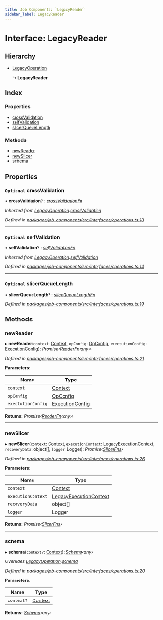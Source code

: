 ```yaml
---
title: Job Components: `LegacyReader`
sidebar_label: LegacyReader
---
```


# Interface: LegacyReader

## Hierarchy

* [LegacyOperation](legacyoperation.md)

  ↳ **LegacyReader**

## Index

### Properties

* [crossValidation](legacyreader.md#optional-crossvalidation)
* [selfValidation](legacyreader.md#optional-selfvalidation)
* [slicerQueueLength](legacyreader.md#optional-slicerqueuelength)

### Methods

* [newReader](legacyreader.md#newreader)
* [newSlicer](legacyreader.md#newslicer)
* [schema](legacyreader.md#schema)

## Properties

### `Optional` crossValidation

• **crossValidation**? : *[crossValidationFn](../overview.md#crossvalidationfn)*

*Inherited from [LegacyOperation](legacyoperation.md).[crossValidation](legacyoperation.md#optional-crossvalidation)*

*Defined in [packages/job-components/src/interfaces/operations.ts:13](https://github.com/terascope/teraslice/blob/f95bb5556/packages/job-components/src/interfaces/operations.ts#L13)*

___

### `Optional` selfValidation

• **selfValidation**? : *[selfValidationFn](../overview.md#selfvalidationfn)*

*Inherited from [LegacyOperation](legacyoperation.md).[selfValidation](legacyoperation.md#optional-selfvalidation)*

*Defined in [packages/job-components/src/interfaces/operations.ts:14](https://github.com/terascope/teraslice/blob/f95bb5556/packages/job-components/src/interfaces/operations.ts#L14)*

___

### `Optional` slicerQueueLength

• **slicerQueueLength**? : *[sliceQueueLengthFn](../overview.md#slicequeuelengthfn)*

*Defined in [packages/job-components/src/interfaces/operations.ts:19](https://github.com/terascope/teraslice/blob/f95bb5556/packages/job-components/src/interfaces/operations.ts#L19)*

## Methods

###  newReader

▸ **newReader**(`context`: [Context](context.md), `opConfig`: [OpConfig](opconfig.md), `exectutionConfig`: [ExecutionConfig](executionconfig.md)): *Promise‹[ReaderFn](../overview.md#readerfn)‹any››*

*Defined in [packages/job-components/src/interfaces/operations.ts:21](https://github.com/terascope/teraslice/blob/f95bb5556/packages/job-components/src/interfaces/operations.ts#L21)*

**Parameters:**

Name | Type |
------ | ------ |
`context` | [Context](context.md) |
`opConfig` | [OpConfig](opconfig.md) |
`exectutionConfig` | [ExecutionConfig](executionconfig.md) |

**Returns:** *Promise‹[ReaderFn](../overview.md#readerfn)‹any››*

___

###  newSlicer

▸ **newSlicer**(`context`: [Context](context.md), `executionContext`: [LegacyExecutionContext](legacyexecutioncontext.md), `recoveryData`: object[], `logger`: Logger): *Promise‹[SlicerFns](../overview.md#slicerfns)›*

*Defined in [packages/job-components/src/interfaces/operations.ts:26](https://github.com/terascope/teraslice/blob/f95bb5556/packages/job-components/src/interfaces/operations.ts#L26)*

**Parameters:**

Name | Type |
------ | ------ |
`context` | [Context](context.md) |
`executionContext` | [LegacyExecutionContext](legacyexecutioncontext.md) |
`recoveryData` | object[] |
`logger` | Logger |

**Returns:** *Promise‹[SlicerFns](../overview.md#slicerfns)›*

___

###  schema

▸ **schema**(`context?`: [Context](context.md)): *[Schema](operationmodule.md#schema)‹any›*

*Overrides [LegacyOperation](legacyoperation.md).[schema](legacyoperation.md#schema)*

*Defined in [packages/job-components/src/interfaces/operations.ts:20](https://github.com/terascope/teraslice/blob/f95bb5556/packages/job-components/src/interfaces/operations.ts#L20)*

**Parameters:**

Name | Type |
------ | ------ |
`context?` | [Context](context.md) |

**Returns:** *[Schema](operationmodule.md#schema)‹any›*
